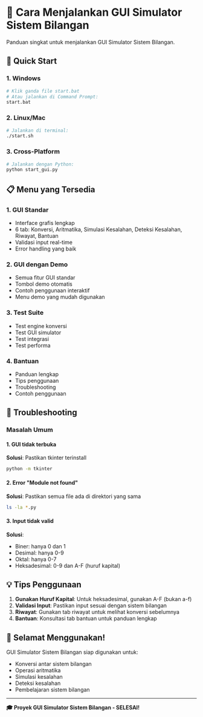 # 🚀 Cara Menjalankan GUI Simulator Sistem Bilangan

Panduan singkat untuk menjalankan GUI Simulator Sistem Bilangan.

## 🎯 Quick Start

### 1. Windows
```bash
# Klik ganda file start.bat
# Atau jalankan di Command Prompt:
start.bat
```

### 2. Linux/Mac
```bash
# Jalankan di terminal:
./start.sh
```

### 3. Cross-Platform
```bash
# Jalankan dengan Python:
python start_gui.py
```

## 📋 Menu yang Tersedia

### 1. GUI Standar
- Interface grafis lengkap
- 6 tab: Konversi, Aritmatika, Simulasi Kesalahan, Deteksi Kesalahan, Riwayat, Bantuan
- Validasi input real-time
- Error handling yang baik

### 2. GUI dengan Demo
- Semua fitur GUI standar
- Tombol demo otomatis
- Contoh penggunaan interaktif
- Menu demo yang mudah digunakan

### 3. Test Suite
- Test engine konversi
- Test GUI simulator
- Test integrasi
- Test performa

### 4. Bantuan
- Panduan lengkap
- Tips penggunaan
- Troubleshooting
- Contoh penggunaan

## 🔧 Troubleshooting

### Masalah Umum

#### 1. GUI tidak terbuka
**Solusi**: Pastikan tkinter terinstall
```bash
python -m tkinter
```

#### 2. Error "Module not found"
**Solusi**: Pastikan semua file ada di direktori yang sama
```bash
ls -la *.py
```

#### 3. Input tidak valid
**Solusi**: 
- Biner: hanya 0 dan 1
- Desimal: hanya 0-9
- Oktal: hanya 0-7
- Heksadesimal: 0-9 dan A-F (huruf kapital)

## 💡 Tips Penggunaan

1. **Gunakan Huruf Kapital**: Untuk heksadesimal, gunakan A-F (bukan a-f)
2. **Validasi Input**: Pastikan input sesuai dengan sistem bilangan
3. **Riwayat**: Gunakan tab riwayat untuk melihat konversi sebelumnya
4. **Bantuan**: Konsultasi tab bantuan untuk panduan lengkap

## 🎉 Selamat Menggunakan!

GUI Simulator Sistem Bilangan siap digunakan untuk:
- Konversi antar sistem bilangan
- Operasi aritmatika
- Simulasi kesalahan
- Deteksi kesalahan
- Pembelajaran sistem bilangan

---

**🎓 Proyek GUI Simulator Sistem Bilangan - SELESAI!**
